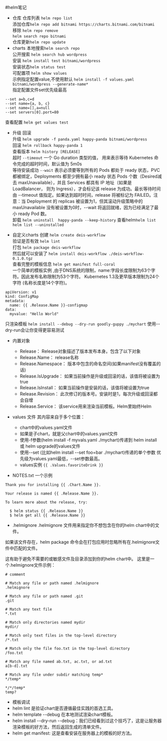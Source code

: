 #helm笔记
- 仓库
仓库列表 `helm repo list`  
添加仓库`helm repo add bitnami https://charts.bitnami.com/bitnami`  
移除 `helm repo remove`  
`helm search repo bitnami`  
仓库更新`helm repo update`  
- charts
本地搜索`helm search repo`  
公开搜索 `helm search hub wordpress`  
安装 `helm install test bitnami/wordpress`  
安装状态`helm status test`  
可配置项 `helm show values`  
示例指定配置value,不使用默认 `helm install -f values.yaml bitnami/wordpress --generate-name*`   
指定配置文件set优先级最高    
```
--set a=b,c=d
--set name={a, b, c}
--set name=[],a=null
--set servers[0].port=80
```
查看配置 `helm get values test`  
 - 升级 回滚  
 升级 `helm upgrade -f panda.yaml happy-panda bitnami/wordpress`  
 回滚 `helm rollback happy-panda 1`  
 查看版本 `helm history [RELEASE]`  
 超时 `--timeout` 一个 Go duration 类型的值， 用来表示等待 Kubernetes 命令完成的超时时间，默认值为 5m0s  
 等待安装成功 `--wait` 表示必须要等到所有的 Pods 都处于 ready 状态，PVC 都被绑定，Deployments 都至少拥有最小 ready 状态 Pods 个数（Desired减去 maxUnavailable），并且 Services 都具有 IP 地址（如果是LoadBalancer， 则为 Ingress），才会标记该 release 为成功。最长等待时间由 --timeout 值指定。如果达到超时时间，release 将被标记为 FAILED。注意：当 Deployment 的 replicas 被设置为1，但其滚动升级策略中的 maxUnavailable 没有被设置为0时，--wait 将返回就绪，因为已经满足了最小 ready Pod 数。  
 卸载 `helm uninstall  happy-panda --keep-history`
查看helm`helm list`  `helm list --uninstalled`  

 - 自定义charts
  创建 `helm create deis-workflow`  
验证是否有效 `helm lint`  
打包 `helm package deis-workflow`  
然后就可以安装了 `helm install deis-workflow ./deis-workflow-0.1.0.tgz`  
 查看完整的模板信息 `helm get manifest full-coral`  
一个简单的模板实例  ,由于DNS系统的限制，name:字段长度限制为63个字符。因此发布名称限制为53个字符。 Kubernetes 1.3及更早版本限制为24个字符 (名称长度是14个字符)。  
```
apiVersion: v1
kind: ConfigMap
metadata:
  name: {{ .Release.Name }}-configmap
data:
  myvalue: "Hello World"
```
 
只渲染模板 `helm install --debug --dry-run goodly-guppy ./mychart`   使用--dry-run会让你变得更容易测试

- 内置对象  
  - Release： Release对象描述了版本发布本身。包含了以下对象
  - Release.Name： release名称
  - Release.Namespace： 版本中包含的命名空间(如果manifest没有覆盖的话)
  - Release.IsUpgrade： 如果当前操作是升级或回滚的话，该值将被设置为true
  - Release.IsInstall： 如果当前操作是安装的话，该值将被设置为true
  - Release.Revision： 此次修订的版本号。安装时是1，每次升级或回滚都会自增
  - Release.Service： 该service用来渲染当前模板。Helm里始终Helm


- values 文件
  其内容来自于多个位置：
  - chart中的values.yaml文件 
  - 如果是子chart，就是父chart中的values.yaml文件
  - 使用-f参数(helm install -f myvals.yaml ./mychart)传递到 helm install 或 helm upgrade的values文件
  - 使用--set (比如helm install --set foo=bar ./mychart)传递的单个参数
    优先级为values.yaml最低，--set参数最高。  
  - values实例 `{{ .Values.favoriteDrink }}`  
- NOTES.txt
一个示例
```
Thank you for installing {{ .Chart.Name }}.

Your release is named {{ .Release.Name }}.

To learn more about the release, try:

  $ helm status {{ .Release.Name }}
  $ helm get all {{ .Release.Name }}
```

- .helmignore
  .helmignore 文件用来指定你不想包含在你的helm chart中的文件。

如果该文件存在，helm package 命令会在打包应用时忽略所有在.helmignore文件中匹配的文件。

这有助于避免不需要的或敏感文件及目录添加到你的helm chart中。
这里是一个.helmignore文件示例：
```
# comment

# Match any file or path named .helmignore
.helmignore

# Match any file or path named .git
.git

# Match any text file
*.txt

# Match only directories named mydir
mydir/

# Match only text files in the top-level directory
/*.txt

# Match only the file foo.txt in the top-level directory
/foo.txt

# Match any file named ab.txt, ac.txt, or ad.txt
a[b-d].txt

# Match any file under subdir matching temp*
*/temp*

*/*/temp*
temp?
```

- 模板调试 
- helm lint 是验证chart是否遵循最佳实践的首选工具。
- helm template --debug 在本地测试渲染chart模板。
- helm install --dry-run --debug：我们已经看到过这个技巧了，这是让服务器渲染模板的好方法，然后返回生成的清单文件。
- helm get manifest: 这是查看安装在服务器上的模板的好方法。


